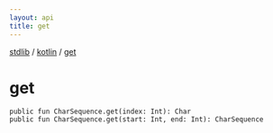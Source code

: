 ```yaml
---
layout: api
title: get
---
```

[stdlib](../index.html) / [kotlin](index.html) / [get](get.html)

# get

```
public fun CharSequence.get(index: Int): Char
public fun CharSequence.get(start: Int, end: Int): CharSequence
```
